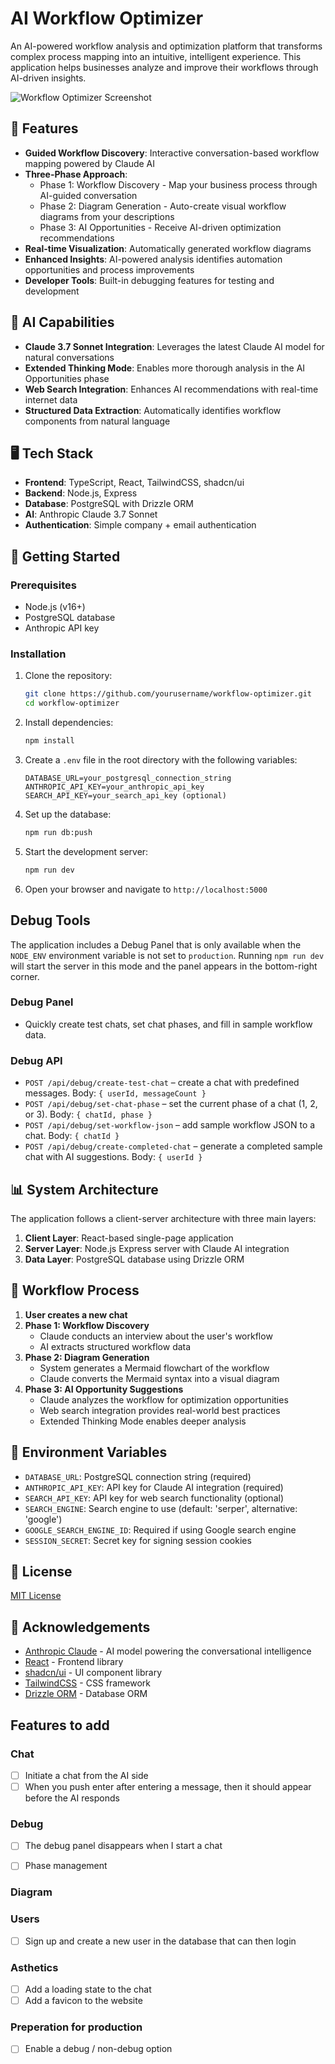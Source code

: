 # AI Workflow Optimizer

An AI-powered workflow analysis and optimization platform that transforms complex process mapping into an intuitive, intelligent experience. This application helps businesses analyze and improve their workflows through AI-driven insights.

![Workflow Optimizer Screenshot](https://via.placeholder.com/800x450?text=AI+Workflow+Optimizer)

## 🌟 Features

- **Guided Workflow Discovery**: Interactive conversation-based workflow mapping powered by Claude AI
- **Three-Phase Approach**:
  - Phase 1: Workflow Discovery - Map your business process through AI-guided conversation
  - Phase 2: Diagram Generation - Auto-create visual workflow diagrams from your descriptions
  - Phase 3: AI Opportunities - Receive AI-driven optimization recommendations
- **Real-time Visualization**: Automatically generated workflow diagrams
- **Enhanced Insights**: AI-powered analysis identifies automation opportunities and process improvements
- **Developer Tools**: Built-in debugging features for testing and development

## 🧠 AI Capabilities

- **Claude 3.7 Sonnet Integration**: Leverages the latest Claude AI model for natural conversations
- **Extended Thinking Mode**: Enables more thorough analysis in the AI Opportunities phase
- **Web Search Integration**: Enhances AI recommendations with real-time internet data
- **Structured Data Extraction**: Automatically identifies workflow components from natural language

## 🖥️ Tech Stack

- **Frontend**: TypeScript, React, TailwindCSS, shadcn/ui
- **Backend**: Node.js, Express
- **Database**: PostgreSQL with Drizzle ORM
- **AI**: Anthropic Claude 3.7 Sonnet
- **Authentication**: Simple company + email authentication

## 🚀 Getting Started

### Prerequisites

- Node.js (v16+)
- PostgreSQL database
- Anthropic API key

### Installation

1. Clone the repository:
   ```bash
   git clone https://github.com/yourusername/workflow-optimizer.git
   cd workflow-optimizer
   ```

2. Install dependencies:
   ```bash
   npm install
   ```

3. Create a `.env` file in the root directory with the following variables:
   ```
   DATABASE_URL=your_postgresql_connection_string
   ANTHROPIC_API_KEY=your_anthropic_api_key
   SEARCH_API_KEY=your_search_api_key (optional)
   ```

4. Set up the database:
   ```bash
   npm run db:push
   ```

5. Start the development server:
   ```bash
   npm run dev
   ```

6. Open your browser and navigate to `http://localhost:5000`

## Debug Tools

The application includes a Debug Panel that is only available when the `NODE_ENV` environment variable is not set to `production`. Running `npm run dev` will start the server in this mode and the panel appears in the bottom-right corner.

### Debug Panel
- Quickly create test chats, set chat phases, and fill in sample workflow data.

### Debug API
- `POST /api/debug/create-test-chat` – create a chat with predefined messages. Body: `{ userId, messageCount }`
- `POST /api/debug/set-chat-phase` – set the current phase of a chat (1, 2, or 3). Body: `{ chatId, phase }`
- `POST /api/debug/set-workflow-json` – add sample workflow JSON to a chat. Body: `{ chatId }`
- `POST /api/debug/create-completed-chat` – generate a completed sample chat with AI suggestions. Body: `{ userId }`


## 📊 System Architecture

The application follows a client-server architecture with three main layers:

1. **Client Layer**: React-based single-page application
2. **Server Layer**: Node.js Express server with Claude AI integration
3. **Data Layer**: PostgreSQL database using Drizzle ORM

## 🔄 Workflow Process

1. **User creates a new chat**
2. **Phase 1: Workflow Discovery**
   - Claude conducts an interview about the user's workflow
   - AI extracts structured workflow data
3. **Phase 2: Diagram Generation**
   - System generates a Mermaid flowchart of the workflow
   - Claude converts the Mermaid syntax into a visual diagram
4. **Phase 3: AI Opportunity Suggestions**
   - Claude analyzes the workflow for optimization opportunities
   - Web search integration provides real-world best practices
   - Extended Thinking Mode enables deeper analysis

## 🔐 Environment Variables

- `DATABASE_URL`: PostgreSQL connection string (required)
- `ANTHROPIC_API_KEY`: API key for Claude AI integration (required)
- `SEARCH_API_KEY`: API key for web search functionality (optional)
- `SEARCH_ENGINE`: Search engine to use (default: 'serper', alternative: 'google')
- `GOOGLE_SEARCH_ENGINE_ID`: Required if using Google search engine
- `SESSION_SECRET`: Secret key for signing session cookies

## 📄 License

[MIT License](LICENSE)

## 🙏 Acknowledgements

- [Anthropic Claude](https://www.anthropic.com/) - AI model powering the conversational intelligence
- [React](https://reactjs.org/) - Frontend library
- [shadcn/ui](https://ui.shadcn.com/) - UI component library
- [TailwindCSS](https://tailwindcss.com/) - CSS framework
- [Drizzle ORM](https://orm.drizzle.team/) - Database ORM

## Features to add
### Chat
- [ ] Initiate a chat from the AI side
- [ ] When you push enter after entering a message, then it should appear before the AI responds

### Debug
- [ ] The debug panel disappears when I start a chat
- [ ] Phase management


### Diagram

### Users
- [ ] Sign up and create a new user in the database that can then login

### Asthetics
- [ ] Add a loading state to the chat
- [ ] Add a favicon to the website

### Preperation for production
- [ ] Enable a debug / non-debug option
